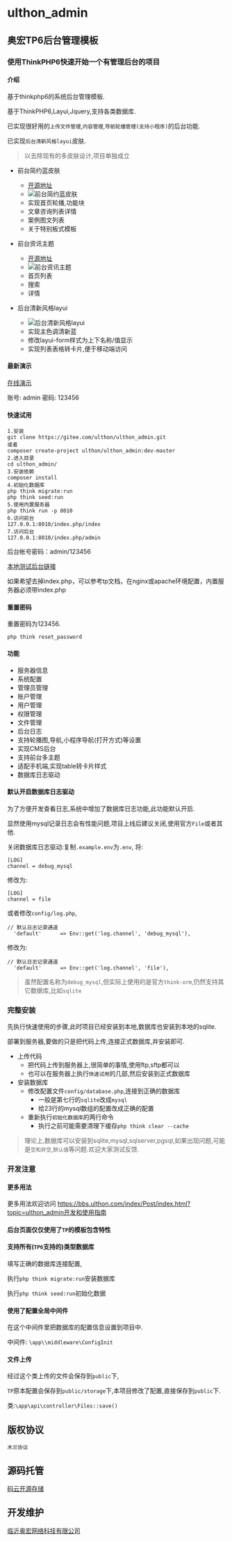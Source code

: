 
# ulthon_admin

## 奥宏TP6后台管理模板


### 使用ThinkPHP6快速开始一个有管理后台的项目

#### 介绍

基于thinkphp6的系统后台管理模板.

基于ThinkPHP6,Layui,Jquery,支持各类数据库.

已实现很好用的`上传文件管理`,`内容管理`,`导航轮播管理(支持小程序)`的后台功能.

已实现`后台清新风格layui`皮肤.

> 以去除现有的多皮肤设计,项目单独成立

- 前台简约蓝皮肤
  - [开源地址](https://gitee.com/ulthon/ulthon_site)
  - ![前台简约蓝皮肤](https://s1.ax1x.com/2020/04/19/JKY84s.md.png)
  - 实现首页轮播,功能块
  - 文章咨询列表详情
  - 案例图文列表
  - 关于特别板式模板

- 前台资讯主题
  - [开源地址](https://gitee.com/ulthon/ulthon_information)
  - ![前台资讯主题](https://s1.ax1x.com/2020/04/20/J1WwoF.md.png)
  - 首页列表
  - 搜索
  - 详情

- 后台清新风格layui
  - ![后台清新风格layui](https://s1.ax1x.com/2020/04/19/JKYz5j.md.png)
  - 实现主色调清新蓝
  - 修改layui-form样式为上下名称/值显示
  - 实现列表表格转卡片,便于移动端访问

#### 最新演示

[在线演示](http://ulthon-admin.ulthon.com/admin)

账号: admin 密码: 123456


#### 快速试用


    1.安装
    git clone https://gitee.com/ulthon/ulthon_admin.git
    或者
    composer create-project ulthon/ulthon_admin:dev-master
    2.进入目录
    cd ulthon_admin/
    3.安装依赖
    composer install
    4.初始化数据库
    php think migrate:run
    php think seed:run
    5.使用内置服务器
    php think run -p 8010
    6.访问前台
    127.0.0.1:8010/index.php/index
    7.访问后台
    127.0.0.1:8010/index.php/admin

后台帐号密码：admin/123456

[本地测试后台链接](/index.php/admin)

如果希望去掉index.php，可以参考tp文档，在nginx或apache环境配置，内置服务器必须带index.php


#### 重置密码

重置密码为123456.

```
php think reset_password
```

#### 功能

- 服务器信息
- 系统配置
- 管理员管理
- 账户管理
- 用户管理
- 权限管理
- 文件管理
- 后台日志
- 支持轮播图,导航,小程序导航(打开方式)等设置
- 实现CMS后台
- 支持前台多主题
- 适配手机端,实现table转卡片样式
- 数据库日志驱动

#### 默认开启数据库日志驱动

为了方便开发查看日志,系统中增加了数据库日志功能,此功能默认开启.

显然使用mysql记录日志会有性能问题,项目上线后建议关闭,使用官方`File`或者其他.

关闭数据库日志驱动:复制`.example.env`为`.env`,
将:
```
[LOG]
channel = debug_mysql
```
修改为:
```
[LOG]
channel = file
```

或者修改`config/log.php`,
```
// 默认日志记录通道
  'default'      => Env::get('log.channel', 'debug_mysql'),
```
修改为:
```
// 默认日志记录通道
  'default'      => Env::get('log.channel', 'file'),
```

> 虽然配置名称为`debug_mysql`,但实际上使用的是官方`think-orm`,仍然支持其它数据库,比如`sqlite`

### 完整安装

先执行快速使用的步骤,此时项目已经安装到本地,数据库也安装到本地的sqlite.

部署到服务器,要做的只是把代码上传,连接正式数据库,并安装即可.

- 上传代码
    - 把代码上传到服务器上,很简单的事情,使用ftp,sftp都可以
    - 也可以在服务器上执行`快速试用`的几部,然后安装到正式数据库
- 安装数据库
    - 修改配置文件`config/database.php`,连接到正确的数据库
        - 一般是第七行的`sqlite`改成`mysql`
        - 给23行的mysql数组的配置改成正确的配置
    - 重新执行`初始化数据库`的两行命令
        - 执行之前可能需要清理下缓存`php think clear --cache`

> 理论上,数据库可以安装到sqlite,mysql,sqlserver,pgsql,如果出现问题,可能是`空和非空`,`默认值`等问题.欢迎大家测试反馈.


### 开发注意

#### 更多用法

更多用法欢迎访问 https://bbs.ulthon.com/index/Post/index.html?topic=ulthon_admin开发和使用指南

#### 后台页面仅仅使用了`TP`的模板包含特性


#### 支持所有(`TP6`支持的)类型数据库

填写正确的数据库连接配置,

执行`php think migrate:run`安装数据库

执行`php think seed:run`初始化数据

#### 使用了配置全局中间件


在这个中间件里把数据库的配置信息设置到项目中.

中间件: `\app\\middleware\ConfigInit`

#### 文件上传

经过这个类上传的文件会保存到`public`下,

`TP`原本配置会保存到`public/storage`下,本项目修改了配置,直接保存到`public`下.

类:`\app\api\controller\Files::save()`

## 版权协议

`木兰协议`

## 源码托管

[码云开源存储](https://gitee.com/ulthon/ulthon_admin)

## 开发维护

[临沂奥宏网络科技有限公司](http://ulthon.com)